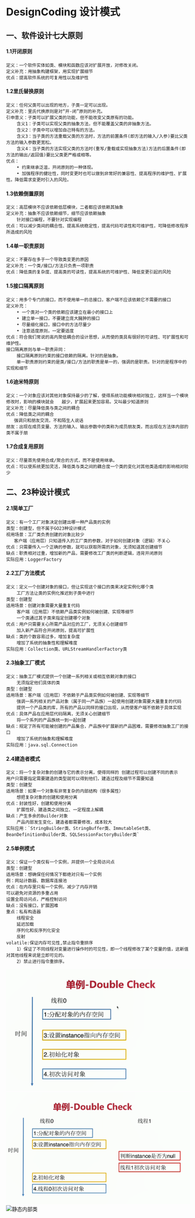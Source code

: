 # DesignCoding 设计模式
## 一、软件设计七大原则 
#### 1.1开闭原则    
	定义：一个软件实体如类、模块和函数应该对扩展开放，对修改关闭。    
	定义补充：用抽象构建框架，用实现扩展细节    
	优点：提高软件系统的可复用性以及维护性
#### 1.2里氏替换原则    
	定义：任何父类可以出现的地方，子类一定可以出现。    
	定义补充：里氏代换原则是对“开-闭”原则的补充。    
	引申意义：子类可以扩展父类的功能，但不能改变父类原有的功能。    
	    含义1：子类可以实现父类的抽象方法，但不能覆盖父类的非抽象方法。    
	    含义2：子类中可以增加自己特有的方法。    
	    含义3：当子类的方法重载父类的方法时，方法的前置条件(即方法的输入/入参)要比父类方法的输入参数更宽松。    
	    含义4：当子类的方法实现父类的方法时(重写/重载或实现抽象方法)方法的后置条件(即方法的输出/返回值)要比父类更严格或相等。    
	优点：    
		• 约束继承泛滥，开闭原则的一种体现。    
		• 加强程序的健壮性，同时变更时也可以做到非常好的兼容性、提高程序的维护性、扩展性。降低需求变更时引入的风险。 
#### 1.3依赖倒置原则    
	定义：高层模块不应该依赖低层模块，二者都应该依赖其抽象    
	定义补充：抽象不应该依赖细节，细节应该依赖抽象    
		针对接口编程，不要针对实现编程    
	优点：可以减少类间的耦合性、提高系统稳定性，提高代码可读性和可维护性，可降低修改程序所造成的风险
#### 1.4单一职责原则    
	定义：不要存在多于一个导致类变更的原因    
	定义补充：一个类/接口/方法只负责一项职责    
	优点：降低类的复杂度、提高类的可读性，提高系统的可维护性、降低变更引起的风险 
#### 1.5接口隔离原则    
	定义：用多个专门的接口，而不使用单一的总接口，客户端不应该依赖它不需要的接口    
	定义补充：    
		• 一个类对一个类的依赖应该建立在最小的接口上    
		• 建立单一接口，不要建立庞大臃肿的接口    
		• 尽量细化接口，接口中的方法尽量少    
		• 注意适度原则，一定要适度    
	优点：符合我们常说的高内聚低耦合的设计思想，从而使的类具有很好的可读性、可扩展性和可维护性。    
	接口隔离原则与单一职责异同：    
		接口隔离原则约束的接口依赖的隔离。针对的是抽象。    
		单一职责原则约束的是类/接口/方法的职责是单一的，强调的是职责。针对的是程序中的实现和细节 
#### 1.6迪米特原则    
	定义：一个对象应该对其他对象保持最少的了解，使得系统功能模块相对独立，这样当一个模块修改时，影响的模块就会	越少，扩展起来更加容易。又叫最少知道原则    
	定义补充：尽量降低类与类之间的耦合    
	优点：降低类之间的耦合    
	   强调只和朋友交流，不和陌生人说话    
	朋友：出现在成员变量、方法的输入、输出参数中的类称为成员朋友类，而出现在方法体内部的类不属于朋
#### 1.7合成复用原则    
	定义：尽量首先使用合成/聚合的方式，而不是使用继承。    
	优点：可以使系统更加灵活，降低类与类之间的藕合度一个类的变化对其他类造成的影响相对较少 
## 二、23种设计模式 
#### 2.1简单工厂    
	定义：有一个工厂对象决定创建出哪一种产品类的实例    
	类型：创建型，但不属于GO23种设计模式    
	视用场景：工厂类负责创建的对象比较少    
	   客户端（应用层）只知道传入的工厂类的参数，对于如何创建对象（逻辑）不关心    
	优点：只需要传入一个正确的参数，就可以获取所需的对象，无须知道其创建细节    
	缺点：职责相对过重，增加新的产品，需要修改工厂类的判断逻辑，违背开闭原则    
	实际应用：LoggerFactory 
#### 2.2工厂方法模式    
    定义：定义一个创建对象的接口，但让实现这个接口的类来决定实例化哪个类    
        工厂方法让类的实例化推迟到子类中进行    
    类型：创建型    
    适用场景：创建对象需要大量重复代码    
        客户端（应用层）不依赖产品类实例如何被创建、实现等细节    
        一个类通过其子类来指定创建哪个对象    
    优点：用户只需要关心所需产品对应的工厂，无须关心创建细节    
        加入新产品符合开闭原则，提高可扩展性    
    缺点：类的个数容易过多，增加复杂度    
        增加了系统的抽象性和理解难度    
    实际应用：Collection类、URLStreamHandlerFactory类 
#### 2.3抽象工厂模式    
	定义：抽象工厂模式提供一个创建一系列相关或相互依赖对象的接口    
	    无须指定他们具体的类    
	类型：创建型    
	适用场景：客户端（应用层）不依赖于产品类实例如何被创建、实现等细节    
	    强调一系列相关的产品对象（属于同一产品族）一起使用创建对象需要大量重复的代码    
	    提供一个产品类的库，所有的产品以同样的接口出现，从而使客户端不依赖于具体实现    
	优点：具体产品在应用层代码隔离，无须关心创建细节    
	    将一个系列的产品族统一到一起创建    
	缺点：规定了所有可能被创建的产品集合，产品族中扩展新的产品困难，需要修改抽象工厂的接口    
	    增加了系统的抽象和理解难度    
	实际应用：java.sql.Connection
#### 2.4建造者模式  
	定义：将一个复杂对象的创建与它的表示分离，使得同样的 创建过程可以创建不同的表示    
	用户只需要指定需要建造的类型就可以得到他们，建造过程及细节不需要知道    
	类型：创建型    
	适用场景：如果一个对象有非常复杂的内部结构（很多属性）    
	    想把复杂对象的创建和使用分离    
	优点：封装性好，创建和使用分离    
	    扩展性好、建造类之间独立、一定程度上解耦    
	缺点：产生多余的Builder对象    
	    产品内部发生变化，建造者都需要修改，成本较大    
	实际应用：`StringBuilder类、StringBuffer类、ImmutableSet类、BeanDefinitionBuilder类、SQLSessionFactoryBuilder类`  
#### 2.5单例模式    
	定义：保证一个类仅有一个实例，并提供一个全局访问点    
	类型：创建型    
	适用场景：想确保任何情况下都绝对只有一个实例   
	例：网站计数器、数据库连接池    
	优点：在内存里只有一个实例，减少了内存开销    
	可以避免对资源的多重占用    
	设置全局访问点，严格控制访问    
	缺点：没有接口，扩展困难    
	重点：私有构造器    
		线程安全    
		延迟加载    
		序列化和反序列化安全    
		反射    
	volatile:保证内存可见性,禁止指令重排序
		1）保证了不同线程对变量进行操作时的可见性，即一个线程修改了某个变量的值，这新值对其他线程来说是立即可见的。
		2）禁止进行指令重排序。
![单例DoubleCheck单线程](https://github.com/0cmg/DesignCoding/blob/develop/images/singleton_2020-05-16_17-07-10.png)
![单例DoubleCheck多线程](https://github.com/0cmg/DesignCoding/blob/develop/images/singleton_2020-05-16_17-08-37.png)
![静态内部类](https://github.com/0cmg/DesignCoding/blob/master/develop/singleton_2020-05-16_17-21-36.png)